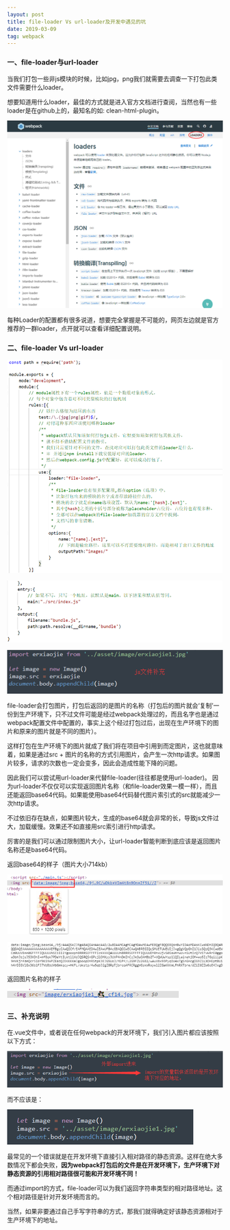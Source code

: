 ```yaml
---
layout: post
title: file-loader Vs url-loader及开发中遇见的坑
date: 2019-03-09 
tag: webpack
---
```


### 一、file-loader与url-loader

当我们打包一些非js模块的时候，比如jpg，png我们就需要去调查一下打包此类文件需要什么loader。

想要知道用什么loader，最佳的方式就是进入官方文档进行查阅，当然也有一些loader是在github上的，最知名的如:
clean-html-plugin。

![](/images/posts/2019-04-12-webpack-file&url-loader/16c50836fafa9e3c57cf927616dc03a7.png)

每种Loader的配置都有很多说道，想要完全掌握是不可能的，网页左边就是官方推荐的一群loader，点开就可以查看详细配置说明。

### 二、file-loader Vs url-loader 

![](/images/posts/2019-04-12-webpack-file&url-loader/e0e973f2c64416b1eee247d6d3dec3ea.png)

![](/images/posts/2019-04-12-webpack-file&url-loader/f4e93d70de351248609c217a5d6d22fa.png)

![](/images/posts/2019-04-12-webpack-file&url-loader/fd68f273cfd0360525d8483a8ee89736.png)

file-loader会打包图片，打包后返回的是图片的名称（打包后的图片就会‘复制’一份到生产环境下，只不过文件可能是经过webpack处理过的，而且名字也是通过webpack配置文件中配置的，事实上这个经过打包过后，出现在生产环境下的图片和原来的图片就是不同的图片）。

这样打包在生产环境下的图片就成了我们将在项目中引用到而定图片，这也就意味着，如果是通过src
+
图片的名称的方式引用图片，会产生一次http请求。如果图片较多，请求的次数也一定会变多，因此会造成性能下降的问题。

因此我们可以尝试用url-loader来代替file-loader(往往都是使用url-loader)。
因为url-loader不仅仅可以实现返回图片名称（和file-loader效果一模一样），而且还能返回base64代码。如果能使用base64代码替代图片索引式的src就能减少一次http请求。

不过依旧存在缺点，如果图片较大，生成的base64就会非常的长，导致js文件过大，加载缓慢。效果还不如直接用src索引进行http请求。

厉害的是我们可以通过限制图片大小，让url-loader智能判断到底应该是返回图片名称还是base64代码。

返回base64的样子（图片大小714kb）

![](/images/posts/2019-04-12-webpack-file&url-loader/f74891560f34d46373bdc6fe19431860.png)

![](/images/posts/2019-04-12-webpack-file&url-loader/d8fce7238cb103daf96df4c45b9560d0.png)

返回图片名称的样子

![](/images/posts/2019-04-12-webpack-file&url-loader/2fc5e90fb2fda34e8527d154d7863884.png)

### 三、补充说明

在.vue文件中，或者说在任何webpack的开发环境下，我们引入图片都应该按照以下方式：

![](/images/posts/2019-04-12-webpack-file&url-loader/6cd6f04f644e1482c66a4981164cbfa7.png)

而不应该是：

![](/images/posts/2019-04-12-webpack-file&url-loader/2de62754327df86851a010751176c9ef.png)

最常见的一个错误就是在开发环境下直接引入相对路径的静态资源。这样在绝大多数情况下都会失败，**因为webpack打包后的文件是在开发环境下，生产环境下对静态资源的引用相对路径很可能和开发环境不同！**

而通过import的方式，file-loader可以为我们返回字符串类型的相对路径地址。这个相对路径是针对开发环境而言的。

当然，如果非要通过自己手写字符串的方式，那我们就得确定好该静态资源相对于生产环境下的地址。
